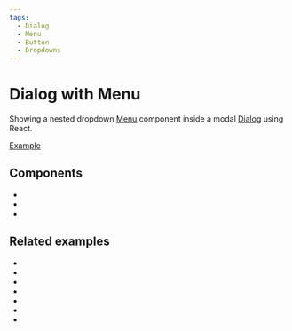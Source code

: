 ```yaml
---
tags:
  - Dialog
  - Menu
  - Button
  - Dropdowns
---
```


# Dialog with Menu

<div data-description>

Showing a nested dropdown [Menu](/components/menu) component inside a modal [Dialog](/components/dialog) using React.

</div>

<div data-tags></div>

<a href="./index.tsx" data-playground>Example</a>

## Components

<div data-cards="components">

- [](/components/dialog)
- [](/components/menu)
- [](/components/button)

</div>

## Related examples

<div data-cards="examples">

- [](/examples/dialog-animated)
- [](/examples/dialog-hide-warning)
- [](/examples/dialog-nested)
- [](/examples/dialog-react-toastify)
- [](/examples/dialog-combobox-command-menu)
- [](/examples/menu-nested)
- [](/examples/menu-tooltip)

</div>

